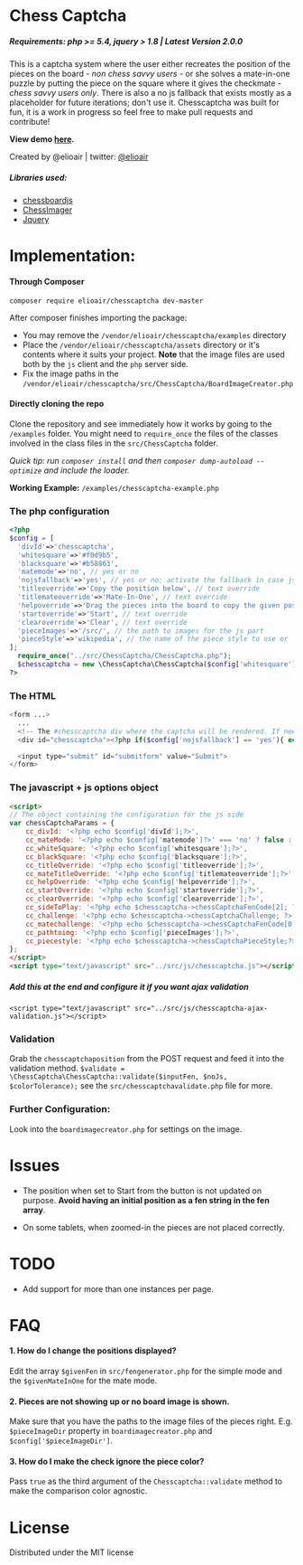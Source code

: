 Chess Captcha
===

##### Requirements: php >= 5.4, jquery > 1.8 | Latest Version 2.0.0

This is a captcha system where the user either recreates the position of the pieces on the board - *non chess savvy users* - or she solves a mate-in-one puzzle by putting the piece on the square where it gives the checkmate - *chess savvy users only*. There is also a no js fallback that exists mostly as a placeholder for future iterations; don't use it. Chesscaptcha was built for fun, it is a work in progress so feel free to make pull requests and contribute!

**View demo [here](http://elioair.github.io/chesscaptcha/).**

Created by @elioair | twitter: [@elioair](http://twitter.com/elioair)

##### Libraries used:
+ [chessboardjs](http://chessboardjs.com/)
+ [ChessImager](https://code.google.com/p/chessimager/)
+ [Jquery](http://jquery.com)


Implementation:
===

#### Through Composer
```
composer require elioair/chesscaptcha dev-master
```
After composer finishes importing the package:
+ You may remove the `/vendor/elioair/chesscaptcha/examples` directory
+ Place the `/vendor/elioair/chesscaptcha/assets` directory or it's contents where it suits your project. **Note** that the image files are used both by the `js` client and the `php` server side.
+ Fix the image paths in the `/vendor/elioair/chesscaptcha/src/ChessCaptcha/BoardImageCreator.php`

#### Directly cloning the repo 
Clone the repository and see immediately how it works by going to the `/examples` folder. You might need to `require_once` the files of the classes involved in the class files in the `src/ChessCaptcha` folder.

*Quick tip: run `composer install` and then `composer dump-autoload --optimize` and include the loader.*

**Working Example:** `/examples/chesscaptcha-example.php`

### The php configuration

```php
<?php
$config = [
  'divId'=>'chesscaptcha',
  'whitesquare'=>'#f0d9b5',
  'blacksquare'=>'#b58863',
  'matemode'=>'no', // yes or no
  'nojsfallback'=>'yes', // yes or no; activate the fallback in case js is disabled
  'titleoverride'=>'Copy the position below', // text override
  'titlemateoverride'=>'Mate-In-One', // text override
  'helpoverride'=>'Drag the pieces into the board to copy the given position. To remove a piece drag it out of the board.', // text override
  'startoverride'=>'Start', // text override
  'clearoverride'=>'Clear', // text override
  'pieceImages'=>'/src/', // the path to images for the js part
  'pieceStyle'=>'wikipedia', // the name of the piece style to use or 'random', default is 'wikipedia'
];
  require_once("../src/ChessCaptcha/ChessCaptcha.php");
  $chesscaptcha = new \ChessCaptcha\ChessCaptcha($config['whitesquare'], $config['blacksquare'], $config['matemode'], $config['nojsfallback'], $config['pieceStyle']);
?>
```

### The HTML
```php
<form ...>
  ...
  <!-- The #chesscaptcha div where the captcha will be rendered. If needed you can change the # in the $config array -->
  <div id="chesscaptcha"><?php if($config['nojsfallback'] == 'yes'){ echo $chesscaptcha->noJsHtml($config['pieceImages']);}?></div>

  <input type="submit" id="submitform" value="Submit">
</form>
```

### The javascript + js options object
```html
<script>
// The object containing the configuration for the js side
var chessCaptchaParams = {
    cc_divId: '<?php echo $config['divId'];?>',
    cc_mateMode: '<?php echo $config['matemode']?>' === 'no' ? false : true,
    cc_whiteSquare: '<?php echo $config['whitesquare'];?>',
    cc_blackSquare: '<?php echo $config['blacksquare'];?>',
    cc_titleOverride: '<?php echo $config['titleoverride'];?>',
    cc_mateTitleOverride: '<?php echo $config['titlemateoverride'];?>',
    cc_helpOverride: '<?php echo $config['helpoverride'];?>',
    cc_startOverride: '<?php echo $config['startoverride'];?>',
    cc_clearOverride: '<?php echo $config['clearoverride'];?>',
    cc_sideToPlay: '<?php echo $chesscaptcha->chessCaptchaFenCode[2]; ?>',
    cc_challenge: '<?php echo $chesscaptcha->chessCaptchaChallenge; ?>',  // The image of the position
    cc_matechallenge: '<?php echo $chesscaptcha->chessCaptchaFenCode[0];?>',  // The fen code of matemode position
    cc_pathtoimg: '<?php echo $config['pieceImages'];?>',
    cc_piecestyle: '<?php echo $chesscaptcha->chessCaptchaPieceStyle;?>',
};
</script>
<script type="text/javascript" src="../src/js/chesscaptcha.js"></script>
```

##### Add this at the end and configure it if you want ajax validation

`<script type="text/javascript" src="../src/js/chesscaptcha-ajax-validation.js"></script>`

### Validation
Grab the `chesscaptchaposition` from the POST request and feed it into the validation method. `$validate = \ChessCaptcha\ChessCaptcha::validate($inputFen, $noJs, $colorTolerance);` see the `src/chesscaptchavalidate.php` file for more.

### Further Configuration:
Look into the `boardimagecreator.php` for settings on the image.

Issues
===
+ The position when set to Start from the button is not updated on purpose. **Avoid having an initial position as a fen string in the fen array**.

+ On some tablets, when zoomed-in the pieces are not placed correctly.

TODO
===
+ Add support for more than one instances per page.

FAQ
===
#### 1. How do I change the positions displayed?
Edit the array `$givenFen` in `src/fengenerator.php` for the simple mode and the `$givenMateInOne` for the mate mode.
#### 2. Pieces are not showing up or no board image is shown.
Make sure that you have the paths to the image files of the pieces right. E.g. `$pieceImageDir` property in `boardimagecreator.php` and `$config['$pieceImageDir']`.
#### 3. How do I make the check ignore the piece color?
Pass `true` as the third argument of the `Chesscaptcha::validate` method to make the comparison color agnostic.

License
===
Distributed under the MIT license
